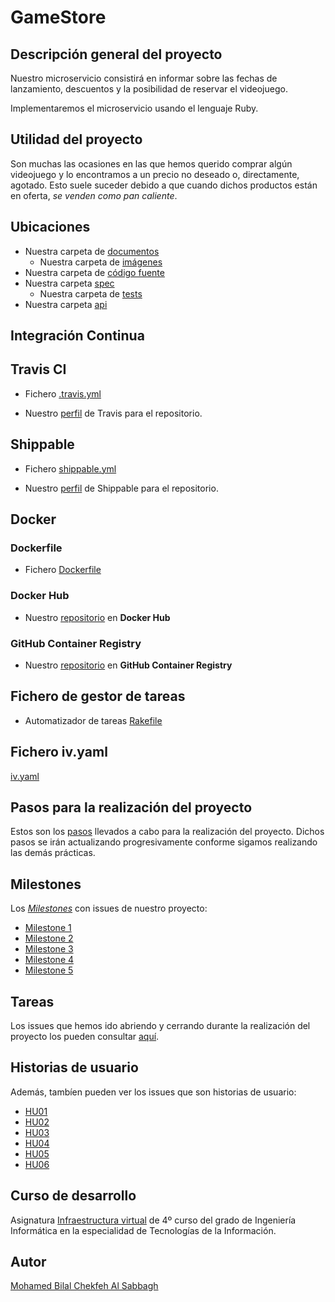 # GameStore

## Descripción general del proyecto

Nuestro microservicio consistirá en informar sobre las fechas de lanzamiento, descuentos y la posibilidad de reservar el videojuego.

Implementaremos el microservicio usando el lenguaje Ruby.


## Utilidad del proyecto

Son muchas las ocasiones en las que hemos querido comprar algún videojuego y lo encontramos a un precio no deseado o, directamente, agotado. Esto suele suceder debido a que cuando dichos productos están en oferta, *se venden como pan caliente*.


## Ubicaciones

+ Nuestra carpeta de [documentos](https://github.com/biilal1999/GameStore/tree/master/docs)
    + Nuestra carpeta de [imágenes](https://github.com/biilal1999/GameStore/tree/master/docs/img)
+ Nuestra carpeta de [código fuente](https://github.com/biilal1999/GameStore/tree/master/src)
+ Nuestra carpeta [spec](https://github.com/biilal1999/GameStore/tree/master/spec)
    + Nuestra carpeta de [tests](https://github.com/biilal1999/GameStore/tree/master/spec/tests)
+ Nuestra carpeta [api](https://github.com/biilal1999/GameStore/tree/master/api)



## Integración Continua


## Travis CI

+ Fichero [.travis.yml](https://github.com/biilal1999/GameStore/blob/master/.travis.yml)

+ Nuestro [perfil](https://travis-ci.com/github/biilal1999/GameStore) de Travis para el repositorio.


## Shippable

+ Fichero [shippable.yml](https://github.com/biilal1999/GameStore/blob/master/shippable.yml)

+ Nuestro [perfil](https://app.shippable.com/github/biilal1999/GameStore/dashboard) de Shippable para el repositorio.



## Docker


### Dockerfile

+ Fichero [Dockerfile](https://github.com/biilal1999/GameStore/blob/master/Dockerfile)


### Docker Hub

+ Nuestro [repositorio](https://hub.docker.com/r/biilal1999/gamestore) en **Docker Hub**

### GitHub Container Registry

+ Nuestro [repositorio](https://github.com/users/biilal1999/packages/container/package/gamestore) en **GitHub Container Registry**



## Fichero de gestor de tareas

+ Automatizador de tareas [Rakefile](https://github.com/biilal1999/GameStore/blob/master/Rakefile)


## Fichero iv.yaml

[iv.yaml](https://github.com/biilal1999/GameStore/blob/master/iv.yaml)


## Pasos para la realización del proyecto

Estos son los [pasos](https://github.com/biilal1999/GameStore/blob/master/docs/PasosProyecto.md) llevados a cabo para la realización del proyecto. Dichos pasos se irán actualizando progresivamente conforme sigamos realizando las demás prácticas.


## Milestones

Los [*Milestones*](https://github.com/biilal1999/GameStore/milestones) con issues de nuestro proyecto:

- [Milestone 1](https://github.com/biilal1999/GameStore/milestone/1)
- [Milestone 2](https://github.com/biilal1999/GameStore/milestone/2)
- [Milestone 3](https://github.com/biilal1999/GameStore/milestone/3)
- [Milestone 4](https://github.com/biilal1999/GameStore/milestone/4)
- [Milestone 5](https://github.com/biilal1999/GameStore/milestone/5)


## Tareas

Los issues que hemos ido abriendo y cerrando durante la realización del proyecto los pueden consultar [aquí](https://github.com/biilal1999/GameStore/issues).


## Historias de usuario

Además, tambíen pueden ver los issues que son historias de usuario:

- [HU01](https://github.com/biilal1999/GameStore/issues/12)
- [HU02](https://github.com/biilal1999/GameStore/issues/13)
- [HU03](https://github.com/biilal1999/GameStore/issues/14)
- [HU04](https://github.com/biilal1999/GameStore/issues/45)
- [HU05](https://github.com/biilal1999/GameStore/issues/64)
- [HU06](https://github.com/biilal1999/GameStore/issues/82)


## Curso de desarrollo

Asignatura [Infraestructura virtual](https://github.com/JJ/IV-20-21) de 4º curso del grado de Ingeniería Informática en la especialidad de Tecnologías de la Información.


## Autor

[Mohamed Bilal Chekfeh Al Sabbagh](https://github.com/biilal1999)
